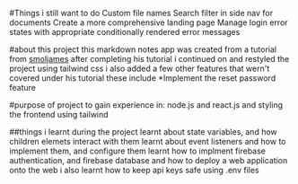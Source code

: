 #Things i still want to do
Custom file names
Search filter in side nav for documents
Create a more comprehensive landing page
Manage login error states with appropriate conditionally rendered error messages


#about this project
this markdown notes app was created from a tutorial from [smoljames]("https://smoljames.com/")
after completing his tutorial i continued on and restyled the project using tailwind css
i also added a few other features that wern't covered under his tutorial these include
*Implement the reset password feature


#purpose of project
to gain experience in:
node.js and react.js
and styling the frontend using tailwind

##things i learnt during the project
learnt about state variables, and how children elemets interact with them
learnt about event listeners and how to implement them, and configure them
learnt how to implment firebase authentication, and firebase database
and how to deploy a web application onto the web
i also learnt how to keep api keys safe using .env files

